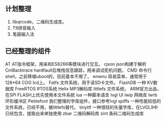
## 计划整理
1. libqrcode，二维码生成库。
2. T9拼音输入
3. 笔画输入法

## 已经整理的组件
AT
	AT指令框架，用来和ES8266等模块进行交互。
cjson
	json构建于解析
CmBacktrace
	hardfault后堆栈信息跟踪，用来调试死机问题。
CMD
	命令行shell，之前移植uboot的，目前基本不用了。
emenu
	简易菜单，通常用于128*64 COG lcd上。
Fatfs
	文件系统，用于读SD卡文件。
FlashDB
	一种 KV数据库
FreeRTOS
	RTOS系统
Helix
	MP3解码库
littlefs
	文件系统， ARM官方出品，在SPI FLASH上优先使用本文件系统
lua
	一种脚本语言
lvgl
	UI
lwip
	网络库
lwrb
	环形缓冲区
Petitefont
	我们整理的字库组件，接口参考lvgl
spiffs
	一种性能较低的文件系统，已经不用，被littlefs替代。
tinyttf
	一种很轻的矢量字库，在LVGL9中已经包含，提取出来单独使用
zbar
	二维码解码库
zint
	条码二维码生成库

